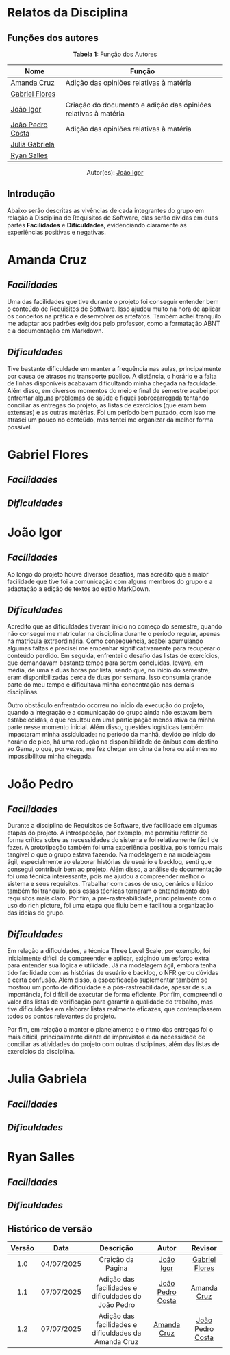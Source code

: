 # Relatos da Disciplina

## Funções dos autores

<center>
    <b>Tabela 1:</b> Função dos Autores
</center>

| Nome                 | Função                                                            | 
|----------------------|----------------------------------------------------------------   |
|[Amanda Cruz](https://github.com/mandicrz)| Adição das opiniões relativas à matéria       | 
|[Gabriel Flores](https://github.com/Gabrielfcoelho)|                                      | 
|[João Igor](https://github.com/JoaoPC10)|Criação do documento e adição das opiniões relativas à matéria| 
|[João Pedro Costa](https://github.com/johnaopedro)| Adição das opiniões relativas à matéria            | 
|[Julia Gabriela](https://github.com/JuliaGabP)|                                           | 
|[Ryan Salles](https://github.com/RA-Salles)|                                              |

<center>
    Autor(es): 
    <a href="https://github.com/JoaoPC10" target="_blank">João Igor</a>
</center>

## Introdução

Abaixo serão descritas as vivências de cada integrantes do grupo em relação à Disciplina de Requisitos de Software, elas serão dividas em duas partes **Facilidades** e **Dificuldades**, evidenciando claramente as experiências positivas e negativas.

# **Amanda Cruz**
## *Facilidades*

Uma das facilidades que tive durante o projeto foi conseguir entender bem o conteúdo de Requisitos de Software. Isso ajudou muito na hora de aplicar os conceitos na prática e desenvolver os artefatos. Também achei tranquilo me adaptar aos padrões exigidos pelo professor, como a formatação ABNT e a documentação em Markdown.

## *Dificuldades*

Tive bastante dificuldade em manter a frequência nas aulas, principalmente por causa de atrasos no transporte público. A distância, o horário e a falta de linhas disponíveis acabavam dificultando minha chegada na faculdade. Além disso, em diversos momentos do meio e final de semestre acabei por enfrentar alguns problemas de saúde e fiquei sobrecarregada tentando conciliar as entregas do projeto, as listas de exercícios (que eram bem extensas) e as outras matérias. Foi um período bem puxado, com isso me atrasei um pouco no conteúdo, mas tentei me organizar da melhor forma possível.

# **Gabriel Flores**
## *Facilidades*
## *Dificuldades*

# **João Igor**
## *Facilidades*

Ao longo do projeto houve diversos desafios, mas acredito que a maior facilidade que tive foi a comunicação com alguns membros do grupo e a adaptação a edição de textos ao estilo MarkDown.

## *Dificuldades*

Acredito que as dificuldades tiveram início no começo do semestre, quando não consegui me matricular na disciplina durante o período regular, apenas na matrícula extraordinária. Como consequência, acabei acumulando algumas faltas e precisei me empenhar significativamente para recuperar o conteúdo perdido. Em seguida, enfrentei o desafio das listas de exercícios, que demandavam bastante tempo para serem concluídas, levava, em média, de uma a duas horas por lista, sendo que, no início do semestre, eram disponibilizadas cerca de duas por semana. Isso consumia grande parte do meu tempo e dificultava minha concentração nas demais disciplinas.

Outro obstáculo enfrentado ocorreu no início da execução do projeto, quando a integração e a comunicação do grupo ainda não estavam bem estabelecidas, o que resultou em uma participação menos ativa da minha parte nesse momento inicial. Além disso, questões logísticas também impactaram minha assiduidade: no período da manhã, devido ao início do horário de pico, há uma redução na disponibilidade de ônibus com destino ao Gama, o que, por vezes, me fez chegar em cima da hora ou até mesmo impossibilitou minha chegada.

# **João Pedro**
## *Facilidades*

Durante a disciplina de Requisitos de Software, tive facilidade em algumas etapas do projeto. A introspecção, por exemplo, me permitiu refletir de forma crítica sobre as necessidades do sistema e foi relativamente fácil de fazer. A prototipação também foi uma experiência positiva, pois tornou mais tangível o que o grupo estava fazendo. Na modelagem e na modelagem ágil, especialmente ao elaborar histórias de usuário e backlog, senti que consegui contribuir bem ao projeto. Além disso, a análise de documentação foi uma técnica interessante, pois me ajudou a compreender melhor o sistema e seus requisitos. Trabalhar com casos de uso, cenários e léxico também foi tranquilo, pois essas técnicas tornaram o entendimento dos requisitos mais claro. Por fim, a pré-rastreabilidade, principalmente com o uso do rich picture, foi uma etapa que fluiu bem e facilitou a organização das ideias do grupo.

## *Dificuldades*

Em relação a dificuldades, a técnica Three Level Scale, por exemplo, foi inicialmente difícil de compreender e aplicar, exigindo um esforço extra para entender sua lógica e utilidade. Já na modelagem ágil, embora tenha tido facilidade com as histórias de usuário e backlog, o NFR gerou dúvidas e certa confusão. Além disso, a especificação suplementar também se mostrou um ponto de dificuldade e a pós-rastreabilidade, apesar de sua importância, foi difícil de executar de forma eficiente. Por fim, compreendi o valor das listas de verificação para garantir a qualidade do trabalho, mas tive dificuldades em elaborar listas realmente eficazes, que contemplassem todos os pontos relevantes do projeto.

Por fim, em relação a manter o planejamento e o ritmo das entregas foi o mais difícil, principalmente diante de imprevistos e da necessidade de conciliar as atividades do projeto com outras disciplinas, além das listas de exercícios da disciplina.

# **Julia Gabriela**
## *Facilidades*
## *Dificuldades*

# **Ryan Salles**
## *Facilidades*
## *Dificuldades*

## Histórico de versão
| Versão |    Data    |    Descrição     |         Autor         |       Revisor      |
| :----: | :--------: | :--------------: | :-------------------: | :----------------: |
|  1.0   | 04/07/2025 | Craição da Página| [João Igor](https://github.com/JoaoPC10)   | [Gabriel Flores](https://github.com/Gabrielfcoelho) |
|  1.1   | 07/07/2025 | Adição das facilidades e dificuldades do João Pedro | [João Pedro Costa](https://github.com/johnaopedro) |[Amanda Cruz](https://github.com/mandicrz)| 
|  1.2   | 07/07/2025 | Adição das facilidades e dificuldades da Amanda Cruz |[Amanda Cruz](https://github.com/mandicrz)| [João Pedro Costa](https://github.com/johnaopedro)| 